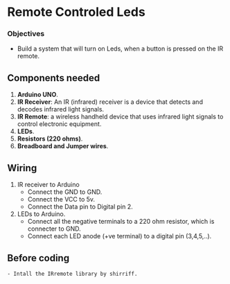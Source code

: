 # Remote Controled Leds

### Objectives
- Build a system that will turn on Leds, when a button is pressed on the IR remote.

## Components needed
1. <b>Arduino UNO</b>.
2. <b>IR Receiver</b>: An IR (infrared) receiver is a device that detects and decodes infrared light signals.
3. <b>IR Remote</b>: a wireless handheld device that uses infrared light signals to control electronic equipment.
4. <b>LEDs</b>.
5. <b>Resistors (220 ohms)</b>.
6. <b>Breadboard and Jumper wires</b>.

## Wiring
1. IR receiver to Arduino
    - Connect the GND to GND.
    - Connect the VCC to 5v.
    - Connect the Data pin to Digital pin 2.
2. LEDs to Arduino.
    - Connect all the negative terminals to a 220 ohm resistor, which is connecter to GND.
    - Connect each LED anode (+ve terminal) to a digital pin (3,4,5,..).

## Before coding
    - Intall the IRremote library by shirriff.

































